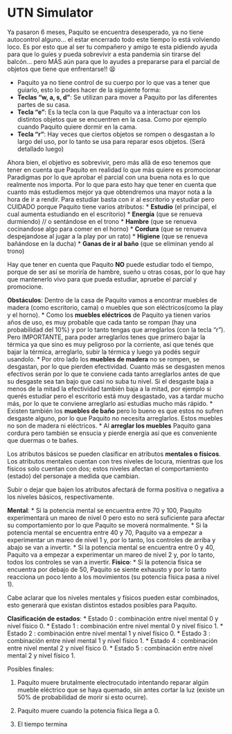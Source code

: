 # UTN Simulator

Ya pasaron 6 meses, Paquito se encuentra desesperado, ya no tiene
autocontrol alguno... el estar encerrado todo este tiempo lo está
volviendo loco. Es por esto que al ser tu compañero y amigo te esta
pidiendo ayuda para que lo guíes y pueda sobrevivir a esta pandemia sin
tirarse del balcón... pero MÁS aún para que lo ayudes a prepararse para
el parcial de objetos que tiene que enfrentarse!! 😫

-   Paquito ya no tiene control de su cuerpo por lo que vas a tener que
    guiarlo, esto lo podes hacer de la siguiente forma:
-   **Teclas “w, a, s, d”**: Se utilizan para mover a Paquito por las
    diferentes partes de su casa.
-   **Tecla “e”**: Es la tecla con la que Paquito va a interactuar con los
    distintos objetos que se encuentren en la casa. Como por ejemplo
    cuando Paquito quiere dormir en la cama.
-   **Tecla “r”**: Hay veces que ciertos objetos se rompen o desgastan a lo
    largo del uso, por lo tanto se usa para reparar esos objetos. (Será
    detallado luego)

Ahora bien, el objetivo es sobrevivir, pero más allá de eso tenemos que
tener en cuenta que Paquito en realidad lo que más quiere es promocionar
Paradigmas por lo que aprobar el parcial con una buena nota es lo que
realmente nos importa. Por lo que para esto hay que tener en cuenta que
cuanto más estudiemos mejor ya que obtendremos una mayor nota a la hora
de ir a rendir. Para estudiar basta con ir al escritorio y estudiar pero
CUIDADO porque Paquito tiene varios atributos: \* **Estudio** (el principal,
el cual aumenta estudiando en el escritorio) \* **Energía** (que se renueva
durmiendo) // o sentándose en el trono \* **Hambre** (que se renueva
cocinandose algo para comer en el horno) \* **Cordura** (que se renueva
despejandose al jugar a la play por un rato) \* **Higiene** (que se renueva
bañándose en la ducha) \* **Ganas de ir al baño** (que se eliminan yendo al
trono)

Hay que tener en cuenta que Paquito **NO** puede estudiar todo el tiempo,
porque de ser así se moriría de hambre, sueño u otras cosas, por lo que
hay que mantenerlo vivo para que pueda estudiar, apruebe el parcial y
promocione.

**Obstáculos**: Dentro de la casa de Paquito vamos a encontrar muebles de
madera (como escritorio, cama) o muebles que son eléctricos(como la play
y el horno). \* Como los **muebles eléctricos** de Paquito ya tienen varios
años de uso, es muy probable que cada tanto se rompan (hay una
probabilidad del 10%) y por lo tanto tengas que arreglarlos (con la
tecla “r”). Pero IMPORTANTE, para poder arreglarlos tenes que primero
bajar la térmica ya que sino es muy peligroso por la corriente, así que
tenés que bajar la térmica, arreglarlo, subir la térmica y luego ya
podés seguir usandolo. \* Por otro lado los **muebles de madera** no se
rompen, se desgastan, por lo que pierden efectividad. Cuanto más se
desgasten menos efectivos serán por lo que te conviene cada tanto
arreglarlos antes de que su desgaste sea tan bajo que casi no suba tu
nivel. Si el desgaste baja a menos de la mitad la efectividad también
baja a la mitad, por ejemplo si querés estudiar pero el escritorio está
muy desgastado, vas a tardar mucho más, por lo que te conviene
arreglarlo así estudias mucho más rápido. \* Existen también los **muebles
de baño** pero lo bueno es que estos no sufren desgaste alguno, por lo que
Paquito no necesita arreglarlos. Estos muebles no son de madera ni
eléctricos. \* Al **arreglar los muebles** Paquito gana cordura pero también
se ensucia y pierde energía así que es conveniente que duermas o te
bañes.

Los atributos básicos se pueden clasificar en atributos **mentales o
físicos**. Los atributos mentales cuentan con tres niveles de locura,
mientras que los físicos solo cuentan con dos; estos niveles afectan el
comportamiento (estado) del personaje a medida que cambian.

Subir o dejar que bajen los atributos afectará de forma positiva o
negativa a los niveles básicos, respectivamente.

**Mental**: \* Si la potencia mental se encuentra entre 70 y 100, Paquito
experimentará un mareo de nivel 0 pero esto no será suficiente para
afectar su comportamiento por lo que Paquito se moverá normalmente. \*
Si la potencia mental se encuentra entre 40 y 70, Paquito va a empezar a
experimentar un mareo de nivel 1 y, por lo tanto, los controles de
arriba y abajo se van a invertir. \* Si la potencia mental se encuentra
entre 0 y 40, Paquito va a empezar a experimentar un mareo de nivel 2 y,
por lo tanto, todos los controles se van a invertir. **Físico**: \* Si la
potencia física se encuentra por debajo de 50, Paquito se siente
exhausto y por lo tanto reacciona un poco lento a los movimientos (su
potencia física pasa a nivel 1).

Cabe aclarar que los niveles mentales y físicos pueden estar combinados,
esto generará que existan distintos estados posibles para Paquito.

**Clasificación de estados**: \* Estado 0 : combinación entre nivel mental 0
y nivel físico 0. \* Estado 1 : combinación entre nivel mental 0 y nivel
físico 1. \* Estado 2 : combinación entre nivel mental 1 y nivel físico
0. \* Estado 3 : combinación entre nivel mental 1 y nivel físico 1. \*
Estado 4 : combinación entre nivel mental 2 y nivel físico 0. \* Estado
5 : combinación entre nivel mental 2 y nivel físico 1.

Posibles finales:

1.  Paquito muere brutalmente electrocutado intentando reparar algún
    mueble eléctrico que se haya quemado, sin antes cortar la luz
    (existe un 50% de probabilidad de morir si esto ocurre).

2.  Paquito muere cuando la potencia física llega a 0.
3.  El tiempo termina
